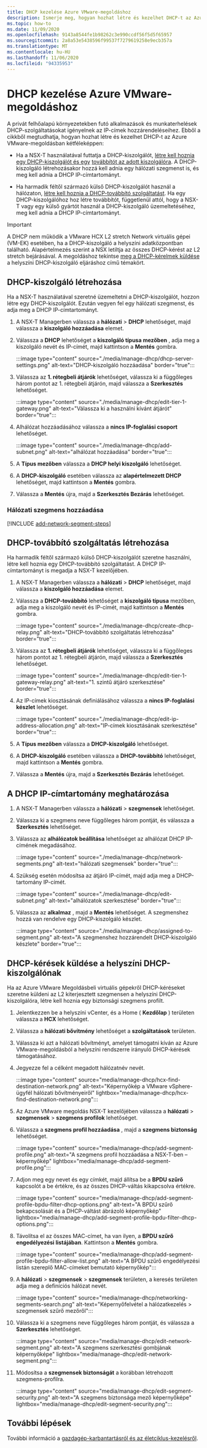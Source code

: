 ```yaml
---
title: DHCP kezelése Azure VMware-megoldáshoz
description: Ismerje meg, hogyan hozhat létre és kezelhet DHCP-t az Azure VMware-megoldás privát felhője számára.
ms.topic: how-to
ms.date: 11/09/2020
ms.openlocfilehash: 9143a8544fe1b98262c3e990ccdf56f5d5f65957
ms.sourcegitcommit: 2a8a53e5438596f99537f7279619258e9ecb357a
ms.translationtype: MT
ms.contentlocale: hu-HU
ms.lasthandoff: 11/06/2020
ms.locfileid: "94335953"
---
```

# <a name="manage-dhcp-for-azure-vmware-solution"></a>DHCP kezelése Azure VMware-megoldáshoz

A privát felhőalapú környezetekben futó alkalmazások és munkaterhelések DHCP-szolgáltatásokat igényelnek az IP-címek hozzárendeléseihez.  Ebből a cikkből megtudhatja, hogyan hozhat létre és kezelhet DHCP-t az Azure VMware-megoldásban kétféleképpen:

- Ha a NSX-T használatával futtatja a DHCP-kiszolgálót, [létre kell hoznia egy DHCP-kiszolgálót és egy](#create-a-dhcp-server) [továbbítót az adott kiszolgálóra](#create-dhcp-relay-service). A DHCP-kiszolgáló létrehozásakor hozzá kell adnia egy hálózati szegmenst is, és meg kell adnia a DHCP IP-címtartományt.   

- Ha harmadik féltől származó külső DHCP-kiszolgálót használ a hálózaton, [létre kell hoznia a DHCP-továbbító szolgáltatást](#create-dhcp-relay-service). Ha egy DHCP-kiszolgálóhoz hoz létre továbbítót, függetlenül attól, hogy a NSX-T vagy egy külső gyártót használ a DHCP-kiszolgáló üzemeltetéséhez, meg kell adnia a DHCP IP-címtartományt.

>[!IMPORTANT]
>A DHCP nem működik a VMware HCX L2 stretch Network virtuális gépei (VM-EK) esetében, ha a DHCP-kiszolgáló a helyszíni adatközpontban található.  Alapértelmezés szerint a NSX letiltja az összes DHCP-kérést az L2 stretch bejárásával. A megoldáshoz tekintse [meg a DHCP-kérelmek küldése](#send-dhcp-requests-to-the-on-premises-dhcp-server) a helyszíni DHCP-kiszolgáló eljáráshoz című témakört.


## <a name="create-a-dhcp-server"></a>DHCP-kiszolgáló létrehozása

Ha a NSX-T használatával szeretné üzemeltetni a DHCP-kiszolgálót, hozzon létre egy DHCP-kiszolgálót. Ezután vegyen fel egy hálózati szegmenst, és adja meg a DHCP IP-címtartományt.

1. A NSX-T Managerben válassza a **hálózati**  >  **DHCP** lehetőséget, majd válassza a **kiszolgáló hozzáadása** elemet.

1. Válassza a **DHCP** lehetőséget a **kiszolgáló típusa mezőben** , adja meg a kiszolgáló nevét és IP-címét, majd kattintson a **Mentés** gombra.

   :::image type="content" source="./media/manage-dhcp/dhcp-server-settings.png" alt-text="DHCP-kiszolgáló hozzáadása" border="true":::

1. Válassza az **1. rétegbeli átjárók** lehetőséget, válassza ki a függőleges három pontot az 1. rétegbeli átjárón, majd válassza a **Szerkesztés** lehetőséget.

   :::image type="content" source="./media/manage-dhcp/edit-tier-1-gateway.png" alt-text="Válassza ki a használni kívánt átjárót" border="true":::

1. Alhálózat hozzáadásához válassza a **nincs IP-foglalási csoport** lehetőséget.

   :::image type="content" source="./media/manage-dhcp/add-subnet.png" alt-text="alhálózat hozzáadása" border="true":::

1. A **Típus mezőben** válassza a **DHCP helyi kiszolgáló** lehetőséget. 
   
1. A **DHCP-kiszolgáló** esetében válassza az **alapértelmezett DHCP** lehetőséget, majd kattintson a **Mentés** gombra.

1. Válassza a **Mentés** újra, majd a **Szerkesztés Bezárás** lehetőséget.

### <a name="add-a-network-segment"></a>Hálózati szegmens hozzáadása

[!INCLUDE [add-network-segment-steps](includes/add-network-segment-steps.md)]


## <a name="create-dhcp-relay-service"></a>DHCP-továbbító szolgáltatás létrehozása

Ha harmadik féltől származó külső DHCP-kiszolgálót szeretne használni, létre kell hoznia egy DHCP-továbbító szolgáltatást. A DHCP IP-címtartományt is megadja a NSX-T kezelőjében. 

1. A NSX-T Managerben válassza a **hálózati**  >  **DHCP** lehetőséget, majd válassza a **kiszolgáló hozzáadása** elemet.

1. Válassza a **DHCP-továbbító** lehetőséget a **kiszolgáló típusa** mezőben, adja meg a kiszolgáló nevét és IP-címét, majd kattintson a **Mentés** gombra.

   :::image type="content" source="./media/manage-dhcp/create-dhcp-relay.png" alt-text="DHCP-továbbító szolgáltatás létrehozása" border="true":::

1. Válassza az **1. rétegbeli átjárók** lehetőséget, válassza ki a függőleges három pontot az 1. rétegbeli átjárón, majd válassza a **Szerkesztés** lehetőséget.

   :::image type="content" source="./media/manage-dhcp/edit-tier-1-gateway-relay.png" alt-text="1. szintű átjáró szerkesztése" border="true":::

1. Az IP-címek kiosztásának definiálásához válassza a **nincs IP-foglalási készlet** lehetőséget.

   :::image type="content" source="./media/manage-dhcp/edit-ip-address-allocation.png" alt-text="IP-címek kiosztásának szerkesztése" border="true":::

1. A **Típus mezőben** válassza a **DHCP-kiszolgáló** lehetőséget. 
   
1. A **DHCP-kiszolgáló** esetében válassza a **DHCP-továbbító** lehetőséget, majd kattintson a **Mentés** gombra.

1. Válassza a **Mentés** újra, majd a **Szerkesztés Bezárás** lehetőséget.


## <a name="specify-the-dhcp-ip-address-range"></a>A DHCP IP-címtartomány meghatározása

1. A NSX-T Managerben válassza a **hálózati**  >  **szegmensek** lehetőséget. 
   
1. Válassza ki a szegmens neve függőleges három pontját, és válassza a **Szerkesztés** lehetőséget.
   
1. Válassza az **alhálózatok beállítása** lehetőséget az alhálózat DHCP IP-címének megadásához. 
   
   :::image type="content" source="./media/manage-dhcp/network-segments.png" alt-text="hálózati szegmensek" border="true":::
      
1. Szükség esetén módosítsa az átjáró IP-címét, majd adja meg a DHCP-tartomány IP-címét. 
      
   :::image type="content" source="./media/manage-dhcp/edit-subnet.png" alt-text="alhálózatok szerkesztése" border="true":::
      
1. Válassza az **alkalmaz** , majd a **Mentés** lehetőséget. A szegmenshez hozzá van rendelve egy DHCP-kiszolgáló készlet.
      
   :::image type="content" source="./media/manage-dhcp/assigned-to-segment.png" alt-text="A szegmenshez hozzárendelt DHCP-kiszolgáló készlete" border="true":::


## <a name="send-dhcp-requests-to-the-on-premises-dhcp-server"></a>DHCP-kérések küldése a helyszíni DHCP-kiszolgálónak

Ha az Azure VMware Megoldásbeli virtuális gépekről DHCP-kéréseket szeretne küldeni az L2 kiterjesztett szegmensen a helyszíni DHCP-kiszolgálóra, létre kell hoznia egy biztonsági szegmens profilt. 

1. Jelentkezzen be a helyszíni vCenter, és a Home ( **Kezdőlap** ) területen válassza a **HCX** lehetőséget.

1. Válassza a **hálózati bővítmény** lehetőséget a **szolgáltatások** területen.

1. Válassza ki azt a hálózati bővítményt, amelyet támogatni kíván az Azure VMware-megoldásból a helyszíni rendszerre irányuló DHCP-kérések támogatásához. 

1. Jegyezze fel a célként megadott hálózatnév nevét.  

   :::image type="content" source="media/manage-dhcp/hcx-find-destination-network.png" alt-text="Képernyőkép a VMware vSphere-ügyfél hálózati bővítményeiről" lightbox="media/manage-dhcp/hcx-find-destination-network.png":::

1. Az Azure VMware megoldás NSX-T kezelőjében válassza a **hálózati**  >  **szegmensek**  >  **szegmens profilok** lehetőséget. 

1. Válassza a **szegmens profil hozzáadása** , majd a **szegmens biztonság** lehetőséget.

   :::image type="content" source="media/manage-dhcp/add-segment-profile.png" alt-text="A szegmens profil hozzáadása a NSX-T-ben – képernyőkép" lightbox="media/manage-dhcp/add-segment-profile.png":::

1. Adjon meg egy nevet és egy címkét, majd állítsa be a **BPDU szűrő** kapcsolót a be értékre, és az összes DHCP-váltás kikapcsolva értékre.

   :::image type="content" source="media/manage-dhcp/add-segment-profile-bpdu-filter-dhcp-options.png" alt-text="A BPDU szűrő bekapcsolását és a DHCP-váltást ábrázoló képernyőkép" lightbox="media/manage-dhcp/add-segment-profile-bpdu-filter-dhcp-options.png":::

1. Távolítsa el az összes MAC-címet, ha van ilyen, a **BPDU szűrő engedélyezési listájában**.  Kattintson a **Mentés** gombra.

   :::image type="content" source="media/manage-dhcp/add-segment-profile-bpdu-filter-allow-list.png" alt-text="A BPDU szűrő engedélyezési listán szereplő MAC-címeket bemutató képernyőkép":::

1. A **hálózati**  >  **szegmensek**  >  **szegmensek** területen, a keresés területen adja meg a definíciós hálózat nevét.

   :::image type="content" source="media/manage-dhcp/networking-segments-search.png" alt-text="Képernyőfelvétel a hálózatkezelés > szegmensek szűrő mezőről":::

1. Válassza ki a szegmens neve függőleges három pontját, és válassza a **Szerkesztés** lehetőséget.

   :::image type="content" source="media/manage-dhcp/edit-network-segment.png" alt-text="A szegmens szerkesztési gombjának képernyőképe" lightbox="media/manage-dhcp/edit-network-segment.png":::

1. Módosítsa a **szegmensek biztonságát** a korábban létrehozott szegmens-profilra.

   :::image type="content" source="media/manage-dhcp/edit-segment-security.png" alt-text="A szegmens biztonsága mező képernyőképe" lightbox="media/manage-dhcp/edit-segment-security.png":::

## <a name="next-steps"></a>További lépések

További információ a [gazdagép-karbantartásról és az életciklus-kezelésről](concepts-private-clouds-clusters.md#host-maintenance-and-lifecycle-management).